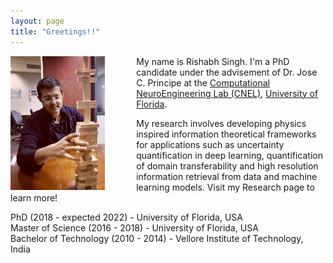 ```yaml
---
layout: page
title: "Greetings!!"
---
```

<img style="float: left; padding-right:50px" src="assets/me.JPG" width="30%" height="30%">My name is Rishabh Singh. I'm a PhD candidate under the advisement of Dr. Jose C. Principe at the <a href="http://www.cnel.ufl.edu">Computational NeuroEngineering Lab (CNEL)</a>, <a href="http://www.ufl.edu">University of Florida</a>.

My research involves developing physics inspired information theoretical frameworks for applications such as uncertainty quantification in deep learning, quantification of domain transferability and high resolution information retrieval from data and machine learning models. Visit my Research page to learn more!

PhD (2018 - expected 2022) - University of Florida, USA\
Master of Science (2016 - 2018) - University of Florida, USA\
Bachelor of Technology (2010 - 2014) - Vellore Institute of Technology, India
